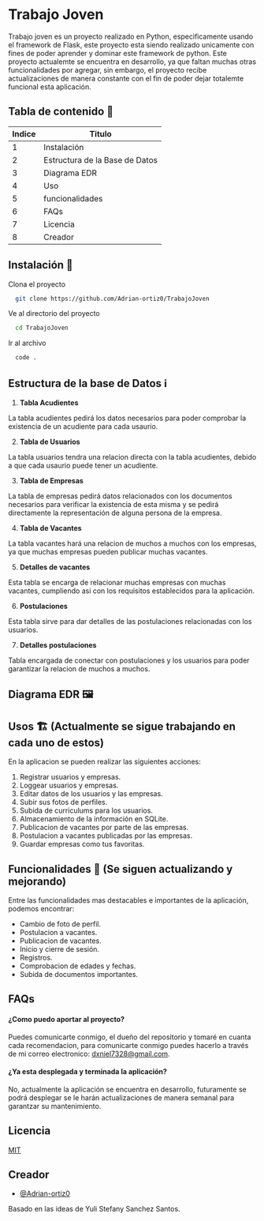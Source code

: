 # Trabajo Joven

Trabajo joven es un proyecto realizado en Python, especificamente usando el framework de Flask, este proyecto esta siendo realizado unicamente con fines de poder aprender y dominar este framework de python. Este proyecto actualemte se encuentra en desarrollo, ya que faltan muchas otras funcionalidades por agregar, sin embargo, el proyecto recibe actualizaciones de manera constante con el fin de poder dejar totalemte funcional esta aplicación.

## Tabla de contenido 🚀

| Indice | Titulo          |
| ------ | --------------- |
| 1      | Instalación     |
| 2      | Estructura de la Base de Datos  |
| 3      | Diagrama EDR    |
| 4      | Uso   |
| 5      | funcionalidades |
| 6      | FAQs            |
| 7      | Licencia        |
| 8      | Creador         |

## Instalación 📐

Clona el proyecto

```bash
  git clone https://github.com/Adrian-ortiz0/TrabajoJoven
```

Ve al directorio del proyecto

```bash
  cd TrabajoJoven
```

Ir al archivo

```bash
  code .
```

## Estructura de la base de Datos ℹ️

1. **Tabla Acudientes**

La tabla acudientes pedirá los datos necesarios para poder comprobar la existencia de un acudiente para cada usaurio.

2. **Tabla de Usuarios**

La tabla usuarios tendra una relacion directa con la tabla acudientes, debido a que cada usaurio puede tener un acudiente.

3. **Tabla de Empresas**

La tabla de empresas pedirá datos relacionados con los documentos necesarios para verificar la existencia de esta misma y se pedirá directamente la representación de alguna persona de la empresa.

4. **Tabla de Vacantes**

La tabla vacantes hará una relacion de muchos a muchos con los empresas, ya que muchas empresas pueden publicar muchas vacantes.

5. **Detalles de vacantes**

Esta tabla se encarga de relacionar muchas empresas con muchas vacantes, cumpliendo asi con los requisitos establecidos para la aplicación.

6. **Postulaciones**

Esta tabla sirve para dar detalles de las postulaciones relacionadas con los usuarios.

7. **Detalles postulaciones**

Tabla encargada de conectar con postulaciones y los usuarios para poder garantizar la relacion de muchos a muchos.

## Diagrama EDR 🖼️

## Usos 🏗️ (Actualmente se sigue trabajando en cada uno de estos)

En la aplicacion se pueden realizar las siguientes acciones:

1. Registrar usuarios y empresas.
2. Loggear usuarios y empresas.
3. Editar datos de los usuarios y las empresas.
4. Subir sus fotos de perfiles.
5. Subida de curriculums para los usuarios.
6. Almacenamiento de la información en SQLite.
7. Publicacion de vacantes por parte de las empresas.
8. Postulacion a vacantes publicadas por las empresas.
9. Guardar empresas como tus favoritas.

## Funcionalidades 👷 (Se siguen actualizando y mejorando)

Entre las funcionalidades mas destacables e importantes de la aplicación, podemos encontrar:

* Cambio de foto de perfil.
* Postulacion a vacantes.
* Publicacion de vacantes.
* Inicio y cierre de sesión.
* Registros.
* Comprobacion de edades y fechas.
* Subida de documentos importantes.

## FAQs

#### ¿Como puedo aportar al proyecto?

Puedes comunicarte conmigo, el dueño del repositorio y tomaré en cuanta cada recomendacion, para comunicarte conmigo puedes hacerlo a través de mi correo electronico: dxniel7328@gmail.com.

#### ¿Ya esta desplegada y terminada la aplicación?

No, actualmente la aplicación se encuentra en desarrollo, futuramente se podrá desplegar se le harán actualizaciones de manera semanal para garantzar su mantenimiento.

## Licencia

[MIT](https://choosealicense.com/licenses/mit/)

## Creador

- [@Adrian-ortiz0](https://github.com/Adrian-ortiz0)

Basado en las ideas de Yuli Stefany Sanchez Santos.